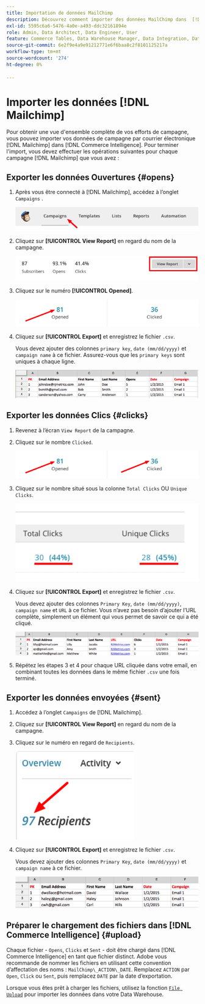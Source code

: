 ```yaml
---
title: Importation de données MailChimp
description: Découvrez comment importer des données MailChimp dans  [!DNL Commerce Intelligence].
exl-id: 5595c6a6-5476-4a0e-a493-ddc32161894e
role: Admin, Data Architect, Data Engineer, User
feature: Commerce Tables, Data Warehouse Manager, Data Integration, Data Import/Export
source-git-commit: 6e2f9e4a9e91212771e6f6baa8c2f8101125217a
workflow-type: tm+mt
source-wordcount: '274'
ht-degree: 0%

---
```


# Importer les données [!DNL Mailchimp]

Pour obtenir une vue d&#39;ensemble complète de vos efforts de campagne, vous pouvez importer vos données de campagne par courrier électronique [!DNL Mailchimp] dans [!DNL Commerce Intelligence]. Pour terminer l&#39;import, vous devez effectuer les opérations suivantes pour chaque campagne [!DNL Mailchimp] que vous avez :

## Exporter les données Ouvertures {#opens}

1. Après vous être connecté à [!DNL Mailchimp], accédez à l’onglet `Campaigns` .

   ![import mailchimp 1](../../../assets/import-mailchimp-1.png)

1. Cliquez sur **[!UICONTROL View Report]** en regard du nom de la campagne.

   ![import mailchimp 2](../../../assets/import-mailchimp-2.png)

1. Cliquez sur le numéro **[!UICONTROL Opened]**.

   ![import mailchimp 3](../../../assets/import-mailchimp-3.png)

1. Cliquez sur **[!UICONTROL Export]** et enregistrez le fichier `.csv`.

   Vous devez ajouter des colonnes `primary key`, `date (mm/dd/yyyy)` et `campaign name` à ce fichier. Assurez-vous que les `primary keys` sont uniques à chaque ligne.

   ![import mailchimp 4](../../../assets/import-mailchimp-4.png)

## Exporter les données Clics {#clicks}

1. Revenez à l’écran `View Report` de la campagne.

1. Cliquez sur le nombre `Clicked`.

   ![import mailchimp 5](../../../assets/import-mailchimp-5.png)

1. Cliquez sur le nombre situé sous la colonne `Total Clicks` OU `Unique Clicks`.

   ![import mailchimp 6](../../../assets/import-mailchimp-6.png)

1. Cliquez sur **[!UICONTROL Export]** et enregistrez le fichier `.csv`.

   Vous devez ajouter des colonnes `Primary Key`, `date (mm/dd/yyyy)`, `campaign name` et `URL` à ce fichier. Vous n’avez pas besoin d’ajouter l’URL complète, simplement un élément qui vous permet de savoir ce qui a été cliqué.

   ![import mailchimp 7](../../../assets/import-mailchimp-7.png)

1. Répétez les étapes 3 et 4 pour chaque URL cliquée dans votre email, en combinant toutes les données dans le même fichier `.csv` une fois terminé.

## Exporter les données envoyées {#sent}

1. Accédez à l’onglet `Campaigns` de [!DNL Mailchimp].

1. Cliquez sur **[!UICONTROL View Report]** en regard du nom de la campagne.

1. Cliquez sur le numéro en regard de `Recipients`.

   ![import mailchimp 8](../../../assets/import-mailchimp-8.png)

1. Cliquez sur **[!UICONTROL Export]** et enregistrez le fichier `.csv`.

   Vous devez ajouter des colonnes `Primary Key`, `date (mm/dd/yyyy)` et `campaign name` à ce fichier.

   ![import mailchimp 9](../../../assets/import-mailchimp-9.png)

## Préparer le chargement des fichiers dans [!DNL Commerce Intelligence] {#upload}

Chaque fichier - `Opens`, `Clicks` et `Sent` - doit être chargé dans [!DNL Commerce Intelligence] en tant que fichier distinct. Adobe vous recommande de nommer les fichiers en utilisant cette convention d’affectation des noms : `MailChimp\_ACTION\_DATE`. Remplacez `ACTION` par `Open`, `Click` ou `Sent`, puis remplacez `DATE` par la date d’exportation.

Lorsque vous êtes prêt à charger les fichiers, utilisez la fonction [`File Upload`](../connecting-data/using-file-uploader.md) pour importer les données dans votre Data Warehouse.
